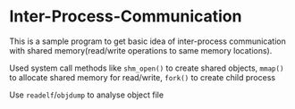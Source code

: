 # Inter-Process-Communication
This is a sample program to get basic idea of inter-process communication with shared memory(read/write operations to same memory locations).

Used system call methods like `shm_open()` to create shared objects, `mmap()` to allocate shared memory for read/write, `fork()` to create child process

Use `readelf`/`objdump` to analyse object file
